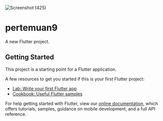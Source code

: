 ![Screenshot (425)](https://user-images.githubusercontent.com/89899174/165561171-c09867c0-7598-4abc-a83f-9cd6c358c9e7.png)
# pertemuan9

A new Flutter project.

## Getting Started

This project is a starting point for a Flutter application.

A few resources to get you started if this is your first Flutter project:

- [Lab: Write your first Flutter app](https://flutter.dev/docs/get-started/codelab)
- [Cookbook: Useful Flutter samples](https://flutter.dev/docs/cookbook)

For help getting started with Flutter, view our
[online documentation](https://flutter.dev/docs), which offers tutorials,
samples, guidance on mobile development, and a full API reference.
